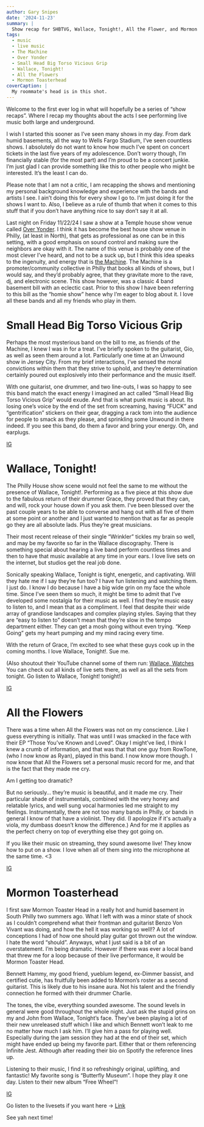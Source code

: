 ```yaml
---
author: Gary Snipes
date: '2024-11-23'
summary: |
  Show recap for SHBTVG, Wallace, Tonight!, All the Flower, and Mormon Toasterhead @OverYonder
tags: 
  - music
  - live music 
  - The Machine
  - Over Yonder
  - Small Head Big Torso Vicious Grip
  - Wallace, Tonight!
  - All the Flowers
  - Mormon Toasterhead
coverCaption: |
  My roommate's head is in this shot. 
---
```


Welcome to the first ever log in what will hopefully be a series of “show recaps”. Where I recap my thoughts about the acts I see performing live music both large and underground.

I wish I started this sooner as I’ve seen many shows in my day. From dark humid basements, all the way to Wells Fargo Stadium, I’ve seen countless shows. I absolutely do not want to know how much I’ve spent on concert tickets in the last five years of my adolescence. Don’t worry though, I’m financially stable (for the most part) and I’m proud to be a concert junkie. I’m just glad I can provide something like this to other people who might be interested. It’s the least I can do. 

Please note that I am not a critic, I am recapping the shows and mentioning my personal background knowledge and experience with the bands and artists I see. I ain’t doing this for every show I go to. I’m just doing it for the shows I want to. Also, I believe as a rule of thumb that when it comes to this stuff that if you don’t have anything nice to say don’t say it at all. 


Last night on Friday 11/22/24 I saw a show at a Temple house show venue called [Over Yonder](https://www.instagram.com/overyonder.phl/). I think it has become the best house show venue in Philly, (at least in North), that gets as professional as one can be in this setting, with a good emphasis on sound control and making sure the neighbors are okay with it. The name of this venue is probably one of the most clever I’ve heard, and not to be a suck up, but I think this idea speaks to the ingenuity, and energy that is [the Machine](https://www.instagram.com/themachinephilly/). The Machine is a promoter/community collective in Philly that books all kinds of shows, but I would say, and they’d probably agree, that they gravitate more to the rave, dj, and electronic scene. This show however, was a classic 4 band basement bill with an eclectic cast. Prior to this show I have been referring to this bill as the “homie show” hence why I’m eager to blog about it. I love all these bands and all my friends who play in them. 

# Small Head Big Torso Vicious Grip

Perhaps the most mysterious band on the bill to me, as friends of the Machine, I knew I was in for a treat. I’ve briefly spoken to the guitarist, Gio, as well as seen them around a lot. Particularly one time at an Unwound show in Jersey City. From my brief interactions, I’ve sensed the moral convictions within them that they strive to uphold, and they’re determination certainly poured out explosively into their performance and the music itself.  

With one guitarist, one drummer, and two line-outs, I was so happy to see this band match the exact energy I imagined an act called “Small Head Big Torso Vicious Grip” would exude. And that is what punk music is about. Its losing one’s voice by the end of the set from screaming, having “FUCK” and “gentrification” stickers on their gear, dragging a rack tom into the audience for people to smack as they please, and sprinkling some Unwound in there indeed. If you see this band, do them a favor and bring your energy. Oh, and earplugs. 

[IG](https://www.instagram.com/shbtvg.band/)

# Wallace, Tonight!

The Philly House show scene would not feel the same to me without the presence of Wallace, Tonight!. Performing as a five piece at this show due to the fabulous return of their drummer Grace, they proved that they can, and will, rock your house down if you ask them. I’ve been blessed over the past couple years to be able to converse and hang out with all five of them at some point or another and I just wanted to mention that as far as people go they are all absolute lads. Plus they’re great musicians. 

Their most recent release of their single “Wrinkler” tickles my brain so well, and may be my favorite so far in the Wallace discography. There is something special about hearing a live band perform countless times and then to have that music available at any time in your ears. I love live sets on the internet, but studios get the real job done. 

Sonically speaking Wallace, Tonight is tight, energetic, and captivating. Will they hate me if I say they’re fun too? I have fun listening and watching them. I just do. I know I do because I have a big wide grin on my face the whole time. Since I’ve seen them so much, it might be time to admit that I’ve developed some nostalgia for their music as well. I find they’re music easy to listen to, and I mean that as a compliment. I feel that despite their wide array of grandiose landscapes and complex playing styles. Saying that they are “easy to listen to” doesn’t mean that they’re slow in the tempo department either. They can get a mosh going without even trying. “Keep Going” gets my heart pumping and my mind racing every time. 

With the return of Grace, I’m excited to see what these guys cook up in the coming months. I love Wallace, Tonight!. Sue me. 

(Also shoutout their YouTube channel some of them run: [Wallace, Watches](https://www.youtube.com/@whatwallacewatches/featured) You can check out all kinds of live sets there, as well as all the sets from tonight. Go listen to Wallace, Tonight! tonight!)

[IG](https://www.instagram.com/wallacetonight/)

# All the Flowers

There was a time when All the Flowers was not on my conscience. Like I guess everything is initially. That was until I was smacked in the face with their EP “Those You’ve Known and Loved”. Okay I might’ve lied, I think I knew a crumb of information, and that was that that one guy from RowTone, (who I now know as Ryan), played in this band. I now know more though. I now know that All the Flowers set a personal music record for me, and that is the fact that they made me cry. 

Am I getting too dramatic? 

But no seriously… they’re music is beautiful, and it made me cry. Their particular shade of instrumentals, combined with the very honey and relatable lyrics, and well sung vocal harmonies led me straight to my feelings. Instrumentally, there are not too many bands in Philly, or bands in general I know of that have a violinist. They did. (I apologize if it's actually a viola, my dumbass doesn’t know the difference.) And for me it applies as the perfect cherry on top of everything else they got going on. 

If you like their music on streaming, they sound awesome live! They know how to put on a show. I love when all of them sing into the microphone at the same time. <3

[IG](https://www.instagram.com/alltheflowersband/)

# Mormon Toasterhead

I first saw Mormon Toaster Head in a really hot and humid basement in South Philly two summers ago. What I left with was a minor state of shock as I couldn’t comprehend what their frontman and guitarist Benzo Von Vivant was doing, and how the hell it was working so well!? A lot of conceptions I had of how one should play guitar got thrown out the window. I hate the word “should”. Anyways, what I just said is a bit of an overstatement. I’m being dramatic. However if there was ever a local band that threw me for a loop because of their live performance, it would be Mormon Toaster Head. 

Bennett Hammy, my good friend, yueblum legend, ex-Dimmer bassist, and certified cutie, has fruitfully been added to Mormon’s roster as a second guitarist. This is likely due to his insane aura. Not his talent and the friendly connection he formed with their drummer Charlie. 

The tones, the vibe, everything sounded awesome. The sound levels in general were good throughout the whole night. Just ask the stupid grins on my and John from Wallace, Tonight’s face. They’ve been playing a lot of their new unreleased stuff which I like and which Bennett won’t leak to me no matter how much I ask him. I’ll give him a pass for playing well. Especially during the jam session they had at the end of their set, which might have ended up being my favorite part. Either that or them referencing Infinite Jest. Although after reading their bio on Spotify the reference lines up. 

Listening to their music, I find it so refreshingly original, uplifting, and fantastic! My favorite song is “Butterfly Museum”. I hope they play it one day. Listen to their new album “Free Wheel”! 

[IG](https://www.instagram.com/mormontoasterhead/)

Go listen to the livesets if you want here -> [Link](https://www.youtube.com/@whatwallacewatches/featured) 

See yah next time!
